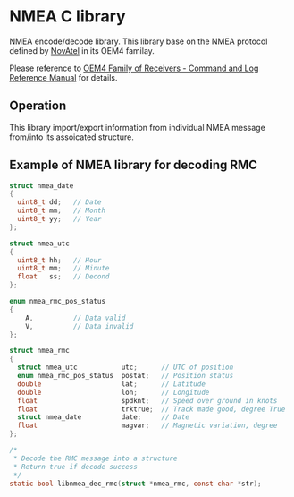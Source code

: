 # NMEA C library

NMEA encode/decode library. This library base on the NMEA protocol defined by [NovAtel](http://www.novatel.com/) in its OEM4 familay.

Please reference to [OEM4 Family of Receivers - Command and Log Reference Manual](http://www.novatel.com/assets/Documents/Manuals/om-20000047.pdf) for details.


## Operation
This library import/export information from individual NMEA message from/into its assoicated structure. 

## Example of NMEA library for decoding RMC

```c
struct nmea_date
{
  uint8_t dd;   // Date
  uint8_t mm;   // Month
  uint8_t yy;   // Year
};

struct nmea_utc
{
  uint8_t hh;   // Hour
  uint8_t mm;   // Minute
  float   ss;   // Decond
};

enum nmea_rmc_pos_status
{
    A,          // Data valid
    V,          // Data invalid
};

struct nmea_rmc
{
  struct nmea_utc           utc;      // UTC of position
  enum nmea_rmc_pos_status  postat;   // Position status
  double                    lat;      // Latitude
  double                    lon;      // Longitude
  float                     spdknt;   // Speed over ground in knots
  float                     trktrue;  // Track made good, degree True
  struct nmea_date          date;     // Date
  float                     magvar;   // Magnetic variation, degree
};

/*
 * Decode the RMC message into a structure
 * Return true if decode success
 */
static bool libnmea_dec_rmc(struct *nmea_rmc, const char *str);

```


